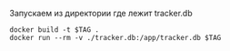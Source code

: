 
Запускаем из директории где лежит tracker.db

```shell
docker build -t $TAG .
docker run --rm -v ./tracker.db:/app/tracker.db $TAG
```
